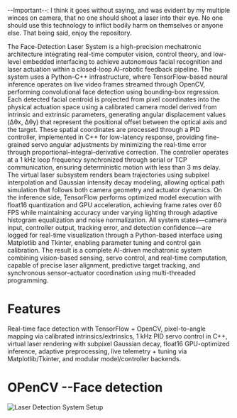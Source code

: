 
 --Important--: I think it goes without saying, and was evident by my multiple winces on camera, that no one should shoot a laser into their eye. No one should use this technology to inflict bodily harm on themselves or anyone else. That being said, enjoy the repository.


The Face-Detection Laser System is a high-precision mechatronic architecture integrating real-time computer vision, control theory, and low-level embedded interfacing to achieve autonomous facial recognition and laser actuation within a closed-loop AI–robotic feedback pipeline. The system uses a Python–C++ infrastructure, where TensorFlow-based neural inference operates on live video frames streamed through OpenCV, performing convolutional face detection using bounding-box regression. Each detected facial centroid is projected from pixel coordinates into the physical actuation space using a calibrated camera model derived from intrinsic and extrinsic parameters, generating angular displacement values (Δθx, Δθy) that represent the positional offset between the optical axis and the target. These spatial coordinates are processed through a PID controller, implemented in C++ for low-latency response, providing fine-grained servo angular adjustments by minimizing the real-time error through proportional–integral–derivative correction. The controller operates at a 1 kHz loop frequency synchronized through serial or TCP communication, ensuring deterministic motion with less than 3 ms delay. The virtual laser subsystem renders beam trajectories using subpixel interpolation and Gaussian intensity decay modeling, allowing optical path simulation that follows both camera geometry and actuator dynamics. On the inference side, TensorFlow performs optimized model execution with float16 quantization and GPU acceleration, achieving frame rates over 60 FPS while maintaining accuracy under varying lighting through adaptive histogram equalization and noise normalization. All system states—camera input, controller output, tracking error, and detection confidence—are logged for real-time visualization through a Python-based interface using Matplotlib and Tkinter, enabling parameter tuning and control gain calibration. The result is a complete AI-driven mechatronic system combining vision-based sensing, servo control, and real-time computation, capable of precise laser alignment, predictive target tracking, and synchronous sensor–actuator coordination using multi-threaded programming.



# Features
Real-time face detection with TensorFlow + OpenCV, pixel-to-angle mapping via calibrated intrinsics/extrinsics, 1 kHz PID servo control in C++, virtual laser rendering with subpixel Gaussian decay, float16 GPU-optimized inference, adaptive preprocessing, live telemetry + tuning via Matplotlib/Tkinter, and modular model/controller backends.

# OPenCV --Face detection 
![Laser Detection System Setup](https://github.com/Medhat-17/Laser-detection-system/blob/main/laser-face%20detection/src/face.png)




